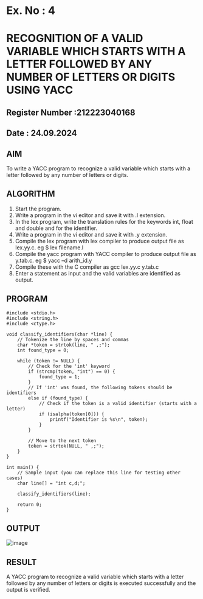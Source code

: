 # Ex. No : 4	
# RECOGNITION OF A VALID VARIABLE WHICH STARTS WITH A LETTER FOLLOWED BY ANY NUMBER OF LETTERS OR DIGITS USING YACC
## Register Number :212223040168
## Date : 24.09.2024

## AIM   
To write a YACC program to recognize a valid variable which starts with a letter followed by any number of letters or digits.

## ALGORITHM
1.	Start the program.
2.	Write a program in the vi editor and save it with .l extension.
3.	In the lex program, write the translation rules for the keywords int, float and double and for the identifier.
4.	Write a program in the vi editor and save it with .y extension.
5.	Compile the lex program with lex compiler to produce output file as lex.yy.c. eg $ lex filename.l
6.	Compile the yacc program with YACC compiler to produce output file as y.tab.c. eg $ yacc –d arith_id.y
7.	Compile these with the C compiler as gcc lex.yy.c y.tab.c
8.	Enter a statement as input and the valid variables are identified as output.

## PROGRAM
~~~
#include <stdio.h>
#include <string.h>
#include <ctype.h>

void classify_identifiers(char *line) {
    // Tokenize the line by spaces and commas
    char *token = strtok(line, " ,;");
    int found_type = 0;

    while (token != NULL) {
        // Check for the 'int' keyword
        if (strcmp(token, "int") == 0) {
            found_type = 1;
        } 
        // If 'int' was found, the following tokens should be identifiers
        else if (found_type) {
            // Check if the token is a valid identifier (starts with a letter)
            if (isalpha(token[0])) {
                printf("Identifier is %s\n", token);
            }
        }
        
        // Move to the next token
        token = strtok(NULL, " ,;");
    }
}

int main() {
    // Sample input (you can replace this line for testing other cases)
    char line[] = "int c,d;";

    classify_identifiers(line);

    return 0;
}
~~~

## OUTPUT 
![image](https://github.com/user-attachments/assets/5fca3998-892c-4507-9f6d-d7edfd446180)



## RESULT
A  YACC program to recognize a valid variable which starts with a letter followed by any number of letters or digits is executed successfully and the output is verified.


